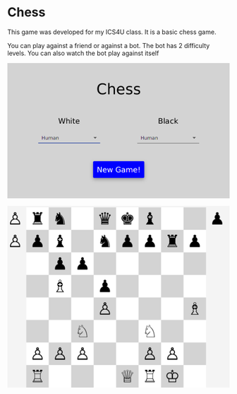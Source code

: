 # Chess
This game was developed for my ICS4U class. It is a basic chess game.

You can play against a friend or against a bot. The bot has 2 difficulty levels. You can also watch the bot play against itself

![intro_image](/readme/menu.png)

![game_image](/readme/game.png)
